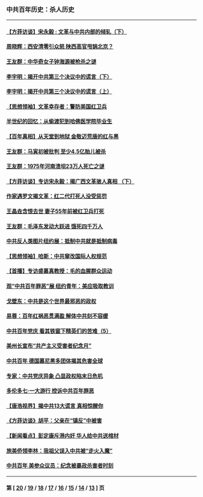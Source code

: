 ### 中共百年历史：杀人历史
---
#### [【方菲访谈】宋永毅 : 文革与中共内部的倾轧（下）](../../pages/nf1176106/n13486836.md?03150430) 
#### [周晓辉：西安清零引众怒 陕西高官甩锅北京？](../../pages/nf1176106/n13484627.md?03150430) 
#### [王友群：中华奇女子钟海源被枪杀之谜](../../pages/nf1176106/n13430555.md?03150430) 
#### [李宇明：揭开中共第三个决议中的谎言（下）](../../pages/nf1176106/n13389389.md?03150430) 
#### [李宇明：揭开中共第三个决议中的谎言（上）](../../pages/nf1176106/n13388697.md?03150430) 
#### [【思想领袖】文革幸存者：警防美国红卫兵](../../pages/nf1176106/n13339289.md?03150430) 
#### [半世纪的回忆：从偷渡犯到哈佛医学院毕业生](../../pages/nf1176106/n13345328.md?03150430) 
#### [【百年真相】从天堂到地狱 金敬迈荒唐的红与黑](../../pages/nf1176106/n13336995.md?03150430) 
#### [王友群：马寅初被批判 至少4.5亿胎儿被杀](../../pages/nf1176106/n13260313.md?03150430) 
#### [王友群：1975年河南溃坝23万人死亡之谜](../../pages/nf1176106/n13231576.md?03150430) 
#### [【方菲访谈】专访宋永毅：揭广西文革骇人真相 （下）](../../pages/nf1176106/n13209074.md?03150430) 
#### [作家遇罗文揭文革：红二代打死人没受惩罚](../../pages/nf1176106/n13205254.md?03150430) 
#### [王晶垚含恨去世 妻子55年前被红卫兵打死](../../pages/nf1176106/n13203590.md?03150430) 
#### [王友群：毛泽东发动大跃进 饿死四千万人](../../pages/nf1176106/n13177158.md?03150430) 
#### [中共反人类图片纽约展：抵制中共就是抵制病毒](../../pages/nf1176106/n13115371.md?03150430) 
#### [【思想领袖】哈斯：中共窜改国际人权规范](../../pages/nf1176106/n13053647.md?03150430) 
#### [【首播】专访盛慕真教授：毛的血腥群众运动](../../pages/nf1176106/n13091782.md?03150430) 
#### [观“中共百年罪恶”展 纽约青年：美应吸取教训](../../pages/nf1176106/n13085246.md?03150430) 
#### [戈壁东：中共是这个世界最邪恶的政权](../../pages/nf1176106/n13085641.md?03150430) 
#### [易蓉：百年红祸恶贯满盈 解体中共刻不容缓](../../pages/nf1176106/n13084455.md?03150430) 
#### [中共百年党庆 看其铁窗下精英们的苦难（5）](../../pages/nf1176106/n13076766.md?03150430) 
#### [美州长宣布“共产主义受害者纪念月”](../../pages/nf1176106/n13074024.md?03150430) 
#### [中共百年 德国慕尼黑多团体揭其危害全球](../../pages/nf1176106/n13068873.md?03150430) 
#### [专家：中共党庆异象 凸显政权陷末日危机](../../pages/nf1176106/n13067084.md?03150430) 
#### [多伦多七·一大游行 控诉中共百年罪恶](../../pages/nf1176106/n13062043.md?03150430) 
#### [【唐浩视界】揭中共13大谎言 真相惊醒你](../../pages/nf1176106/n13065208.md?03150430) 
#### [《方菲访谈》胡平：父亲在“镇反”中被害](../../pages/nf1176106/n13064114.md?03150430) 
#### [【新闻看点】彭定康斥港内奸 华人给中共送棺材](../../pages/nf1176106/n13064230.md?03150430) 
#### [旅美侨领李林：我祖父误入中共被“走火入魔”](../../pages/nf1176106/n13062777.md?03150430) 
#### [中共百年 美参众议员：纪念被暴政杀害者时刻](../../pages/nf1176106/n13063735.md?03150430) 

---
#### 第 [ [20](./20.md?03150430) / [19](./19.md?03150430) / [18](./18.md?03150430) / [17](./17.md?03150430) / [16](./16.md?03150430) / [15](./15.md?03150430) / [14](./14.md?03150430) / [13](./13.md?03150430) ] 页

